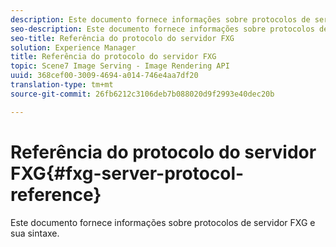 ```yaml
---
description: Este documento fornece informações sobre protocolos de servidor FXG e sua sintaxe.
seo-description: Este documento fornece informações sobre protocolos de servidor FXG e sua sintaxe.
seo-title: Referência do protocolo do servidor FXG
solution: Experience Manager
title: Referência do protocolo do servidor FXG
topic: Scene7 Image Serving - Image Rendering API
uuid: 368cef00-3009-4694-a014-746e4aa7df20
translation-type: tm+mt
source-git-commit: 26fb6212c3106deb7b088020d9f2993e40dec20b

---
```



# Referência do protocolo do servidor FXG{#fxg-server-protocol-reference}

Este documento fornece informações sobre protocolos de servidor FXG e sua sintaxe.

